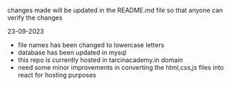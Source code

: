 changes made will be updated in the README.md file so that anyone can verify the changes

23-09-2023

* file names has been changed to lowercase letters
* database has been updated in mysql
* this repo is currently hosted in tarcinacademy.in domain
* need some minor improvements in converting the html,css,js files into react for hosting purposes
  
